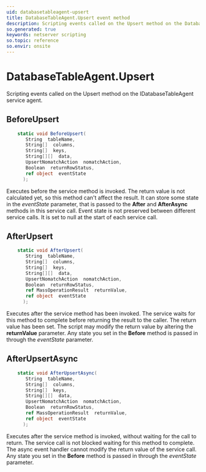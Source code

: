 ```yaml
---
uid: databasetableagent-upsert
title: DatabaseTableAgent.Upsert event method
description: Scripting events called on the Upsert method on the DatabaseTableAgent service agent.
so.generated: true
keywords: netserver scripting
so.topic: reference
so.envir: onsite
---
```

# DatabaseTableAgent.Upsert

Scripting events called on the <see cref='M:IDatabaseTableAgent.Upsert'>Upsert</see> method on the <see cref='IDatabaseTableAgent'>IDatabaseTableAgent</see>  service agent.

## BeforeUpsert
```cs
    static void BeforeUpsert(
       String  tableName,
       String[]  columns,
       String[]  keys,
       String[][]  data,
       UpsertNomatchAction  nomatchAction,
       Boolean  returnRowStatus,
       ref object  eventState
      );
```
Executes before the service method is invoked.
The return value is not calculated yet, so this method can't affect the result.
It can store some state in the *eventState* parameter, that is passed to the **After** and **AfterAsync** methods in this service call.
Event state is not preserved between different service calls. It is set to null at the start of each service call.
## AfterUpsert
```cs
    static void AfterUpsert(
       String  tableName,
       String[]  columns,
       String[]  keys,
       String[][]  data,
       UpsertNomatchAction  nomatchAction,
       Boolean  returnRowStatus,
       ref MassOperationResult  returnValue,
       ref object  eventState
      );
```
Executes after the service method has been invoked. The service waits for this method to complete before returning the result to the caller.
The return value has been set. The script may modify the return value by altering the **returnValue** parameter.
Any state you set in the **Before** method is passed in through the *eventState* parameter.
## AfterUpsertAsync
```cs
    static void AfterUpsertAsync(
       String  tableName,
       String[]  columns,
       String[]  keys,
       String[][]  data,
       UpsertNomatchAction  nomatchAction,
       Boolean  returnRowStatus,
       ref MassOperationResult  returnValue,
       ref object  eventState
      );
```
Executes after the service method is invoked, without waiting for the call to return.
The service call is not blocked waiting for this method to complete.
The async event handler cannot modify the return value of the service call.
Any state you set in the **Before** method is passed in through the *eventState* parameter.

